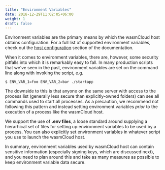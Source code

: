 ```yaml
---
title: "Environment Variables"
date: 2018-12-29T11:02:05+06:00
weight: 1
draft: false
---
```


Environment variables are the primary means by which the wasmCloud host obtains configuration. For a full list of supported environment variables, check out the [host configuration](../../../reference/host-runtime/host_configure) section of the documentation.

When it comes to environment variables, there are, however, some security pitfalls into which it is remarkably easy to fall. In many production scripts that we've seen in the past, environment variables are set on the command line along with invoking the script, e.g.

```shell
$ ENV_VAR_1=foo ENV_VAR_2=bar ./startapp
```

The downside to this is that anyone on the same server with access to the process list (generally less secure than explicitly-owned folders) can see all commands used to start all processes. As a precaution, we recommend not following this pattern and instead setting environment variables _prior_ to the execution of a process like the wasmCloud host.

We support the use of **.env files**, a loose standard around supplying a hierarhical set of files for setting up environment variables to be used by a process. You can also explicitly set environment variables in whatever script you use to launch the wasmCloud host.

In summary, environment variables used by wasmCloud host can contain sensitive information (especially signing keys, which are discussed next), and you need to plan around this and take as many measures as possible to keep environment variable data secure.
